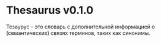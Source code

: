 # Thesaurus v0.1.0

Тезаурус - это словарь с дополнительной информацией о (семантических) связях терминов, таких как синонимы.